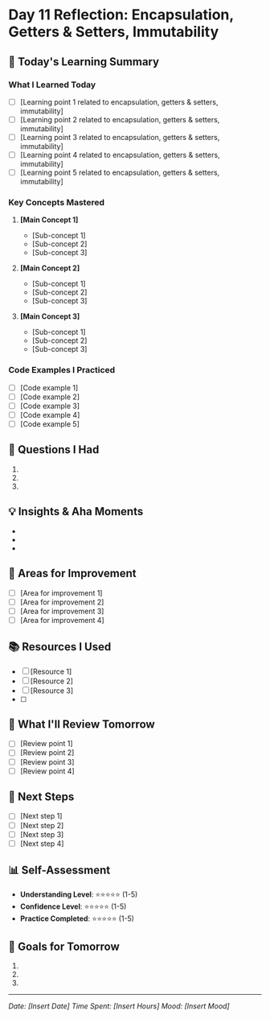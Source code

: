 # Day 11 Reflection: Encapsulation, Getters & Setters, Immutability

## 📝 Today's Learning Summary

### What I Learned Today
- [ ] [Learning point 1 related to encapsulation, getters & setters, immutability]
- [ ] [Learning point 2 related to encapsulation, getters & setters, immutability]
- [ ] [Learning point 3 related to encapsulation, getters & setters, immutability]
- [ ] [Learning point 4 related to encapsulation, getters & setters, immutability]
- [ ] [Learning point 5 related to encapsulation, getters & setters, immutability]

### Key Concepts Mastered
1. **[Main Concept 1]**
   - [Sub-concept 1]
   - [Sub-concept 2]
   - [Sub-concept 3]

2. **[Main Concept 2]**
   - [Sub-concept 1]
   - [Sub-concept 2]
   - [Sub-concept 3]

3. **[Main Concept 3]**
   - [Sub-concept 1]
   - [Sub-concept 2]
   - [Sub-concept 3]

### Code Examples I Practiced
- [ ] [Code example 1]
- [ ] [Code example 2]
- [ ] [Code example 3]
- [ ] [Code example 4]
- [ ] [Code example 5]

## 🤔 Questions I Had
1. 
2. 
3. 

## 💡 Insights & Aha Moments
- 
- 
- 

## 🎯 Areas for Improvement
- [ ] [Area for improvement 1]
- [ ] [Area for improvement 2]
- [ ] [Area for improvement 3]
- [ ] [Area for improvement 4]

## 📚 Resources I Used
- [ ] [Resource 1]
- [ ] [Resource 2]
- [ ] [Resource 3]
- [ ] 

## 🔄 What I'll Review Tomorrow
- [ ] [Review point 1]
- [ ] [Review point 2]
- [ ] [Review point 3]
- [ ] [Review point 4]

## 🚀 Next Steps
- [ ] [Next step 1]
- [ ] [Next step 2]
- [ ] [Next step 3]
- [ ] [Next step 4]

## 📊 Self-Assessment
- **Understanding Level**: ⭐⭐⭐⭐⭐ (1-5)
- **Confidence Level**: ⭐⭐⭐⭐⭐ (1-5)
- **Practice Completed**: ⭐⭐⭐⭐⭐ (1-5)

## 🎯 Goals for Tomorrow
1. 
2. 
3. 

---
*Date: [Insert Date]*
*Time Spent: [Insert Hours]*
*Mood: [Insert Mood]*
